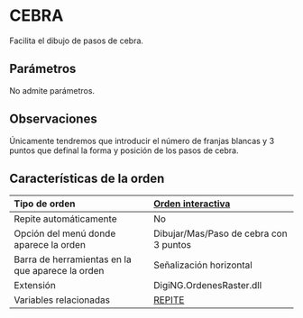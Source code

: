 # CEBRA

Facilita el dibujo de pasos de cebra.

## Parámetros

No admite parámetros.

## Observaciones

Únicamente tendremos que introducir el número de franjas blancas y 3 puntos que definal la forma y posición de los pasos de cebra.

## Características de la orden

| Tipo de orden | [Orden interactiva](cebra.md) |
| :--- | :--- |
| Repite automáticamente | No |
| Opción del menú donde aparece la orden | Dibujar/Mas/Paso de cebra con 3 puntos |
| Barra de herramientas en la que aparece la orden | Señalización horizontal |
| Extensión | DigiNG.OrdenesRaster.dll |
| Variables relacionadas | [REPITE](https://github.com/digi21/docs/tree/7fc627c885c16fb88afc7cc05a6df2a2f4a54563/digi3d-net/referencia/digi3d.net/ventana-de-dibujo/ordenes/c/REPITE.html) |

